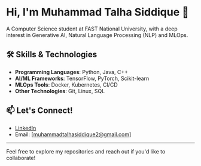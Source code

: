 # Hi, I'm Muhammad Talha Siddique 👋

A Computer Science student at FAST National University, with a deep interest in Generative AI, Natural Language Processing (NLP) and MLOps. 

## 🛠 Skills & Technologies

- **Programming Languages**: Python, Java, C++
- **AI/ML Frameworks**: TensorFlow, PyTorch, Scikit-learn
- **MLOps Tools**: Docker, Kubernetes, CI/CD
- **Other Technologies**: Git, Linux, SQL

## 📫 Let's Connect!

- [LinkedIn](https://www.linkedin.com/in/talhasiddik/)
- Email: [muhammadtalhasiddique2@gmail.com]

---

Feel free to explore my repositories and reach out if you'd like to collaborate!
